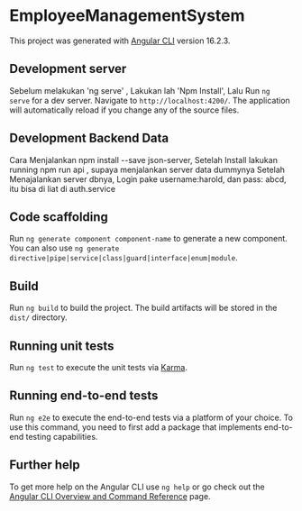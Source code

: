 # EmployeeManagementSystem

This project was generated with [Angular CLI](https://github.com/angular/angular-cli) version 16.2.3.

## Development server
Sebelum melakukan 'ng serve' , Lakukan lah 'Npm Install', Lalu
Run `ng serve` for a dev server. Navigate to `http://localhost:4200/`. The application will automatically reload if you change any of the source files.

##  Development Backend Data
Cara Menjalankan  npm install --save json-server, Setelah Install lakukan running npm run api , supaya menjalankan server data dummynya
Setelah Menajalankan server dbnya, Login pake username:harold, dan pass: abcd, itu bisa di liat di auth.service


## Code scaffolding

Run `ng generate component component-name` to generate a new component. You can also use `ng generate directive|pipe|service|class|guard|interface|enum|module`.

## Build

Run `ng build` to build the project. The build artifacts will be stored in the `dist/` directory.

## Running unit tests

Run `ng test` to execute the unit tests via [Karma](https://karma-runner.github.io).

## Running end-to-end tests

Run `ng e2e` to execute the end-to-end tests via a platform of your choice. To use this command, you need to first add a package that implements end-to-end testing capabilities.

## Further help

To get more help on the Angular CLI use `ng help` or go check out the [Angular CLI Overview and Command Reference](https://angular.io/cli) page.

